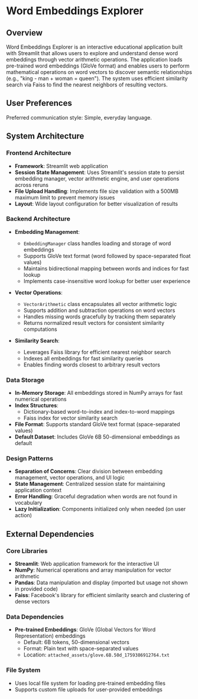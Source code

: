 # Word Embeddings Explorer

## Overview

Word Embeddings Explorer is an interactive educational application built with Streamlit that allows users to explore and understand dense word embeddings through vector arithmetic operations. The application loads pre-trained word embeddings (GloVe format) and enables users to perform mathematical operations on word vectors to discover semantic relationships (e.g., "king - man + woman = queen"). The system uses efficient similarity search via Faiss to find the nearest neighbors of resulting vectors.

## User Preferences

Preferred communication style: Simple, everyday language.

## System Architecture

### Frontend Architecture
- **Framework**: Streamlit web application
- **Session State Management**: Uses Streamlit's session state to persist embedding manager, vector arithmetic engine, and user operations across reruns
- **File Upload Handling**: Implements file size validation with a 500MB maximum limit to prevent memory issues
- **Layout**: Wide layout configuration for better visualization of results

### Backend Architecture
- **Embedding Management**: 
  - `EmbeddingManager` class handles loading and storage of word embeddings
  - Supports GloVe text format (word followed by space-separated float values)
  - Maintains bidirectional mapping between words and indices for fast lookup
  - Implements case-insensitive word lookup for better user experience

- **Vector Operations**:
  - `VectorArithmetic` class encapsulates all vector arithmetic logic
  - Supports addition and subtraction operations on word vectors
  - Handles missing words gracefully by tracking them separately
  - Returns normalized result vectors for consistent similarity computations

- **Similarity Search**:
  - Leverages Faiss library for efficient nearest neighbor search
  - Indexes all embeddings for fast similarity queries
  - Enables finding words closest to arbitrary result vectors

### Data Storage
- **In-Memory Storage**: All embeddings stored in NumPy arrays for fast numerical operations
- **Index Structures**: 
  - Dictionary-based word-to-index and index-to-word mappings
  - Faiss index for vector similarity search
- **File Format**: Supports standard GloVe text format (space-separated values)
- **Default Dataset**: Includes GloVe 6B 50-dimensional embeddings as default

### Design Patterns
- **Separation of Concerns**: Clear division between embedding management, vector operations, and UI logic
- **State Management**: Centralized session state for maintaining application context
- **Error Handling**: Graceful degradation when words are not found in vocabulary
- **Lazy Initialization**: Components initialized only when needed (on user action)

## External Dependencies

### Core Libraries
- **Streamlit**: Web application framework for the interactive UI
- **NumPy**: Numerical operations and array manipulation for vector arithmetic
- **Pandas**: Data manipulation and display (imported but usage not shown in provided code)
- **Faiss**: Facebook's library for efficient similarity search and clustering of dense vectors

### Data Dependencies
- **Pre-trained Embeddings**: GloVe (Global Vectors for Word Representation) embeddings
  - Default: 6B tokens, 50-dimensional vectors
  - Format: Plain text with space-separated values
  - Location: `attached_assets/glove.6B.50d_1759386912764.txt`

### File System
- Uses local file system for loading pre-trained embedding files
- Supports custom file uploads for user-provided embeddings